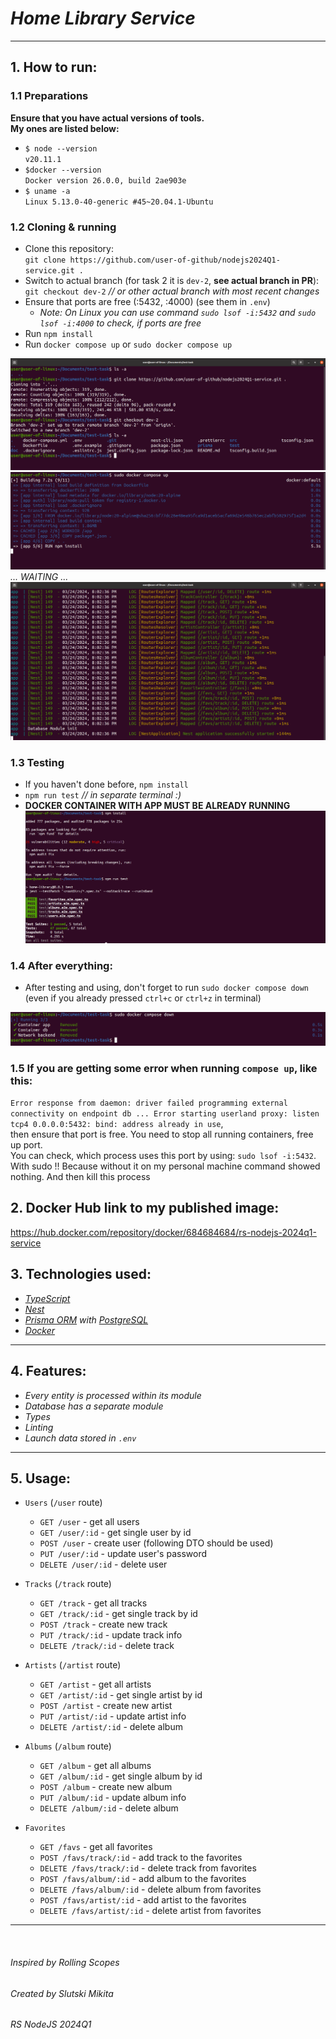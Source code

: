 # _Home Library Service_
___
## 1. How to run:
### 1.1 Preparations  
__Ensure that you have actual versions of tools.__  
__My ones are listed below:__  
- `$ node --version`  
`v20.11.1`
- `$docker --version`  
`Docker version 26.0.0, build 2ae903e`    
- `$ uname -a`  
`Linux 5.13.0-40-generic #45~20.04.1-Ubuntu`

### 1.2 Cloning & running 
- Clone this repository:   
`git clone https://github.com/user-of-github/nodejs2024Q1-service.git .`
- Switch to actual branch (for task 2 it is `dev-2`, __see actual branch in PR__):  
`git checkout dev-2` _// or other actual branch with most recent changes_  
- Ensure that ports are free (:5432, :4000) (see them in `.env`)
  - _Note: On Linux you can use command `sudo lsof -i:5432` and `sudo lsof -i:4000` to check, if ports are free_
- Run `npm install`  
- Run `docker compose up` or `sudo docker compose up`

![](./demo-for-readme/Screenshot%20from%202024-03-24%2022-59-31.png)  
![](./demo-for-readme/Screenshot%20from%202024-03-24%2023-00-44.png)    
_... WAITING ..._  
![](./demo-for-readme/Screenshot%20from%202024-03-24%2023-02-40.png)   

### 1.3 Testing
- If you haven't done before, `npm install`
- `npm run test` _// in separate terminal :)_
- __DOCKER CONTAINER WITH APP MUST BE ALREADY RUNNING__    
  ![](./demo-for-readme/Screenshot%20from%202024-03-24%2023-04-33.png)

### 1.4 After everything:  
- After testing and using, don't forget to run `sudo docker compose down` (even if you already pressed `ctrl+c` or `ctrl+z` in terminal)
  
![](./demo-for-readme/Screenshot%20from%202024-03-25%2020-33-34.png)  

### 1.5 If you are getting some error when running `compose up`, like this:
`Error response from daemon: driver failed programming external connectivity on endpoint db ...
Error starting userland proxy: listen tcp4 0.0.0.0:5432: bind: address already in use`,  
then ensure that port is free. You need to stop all running containers, free up port.  
You can check, which process uses this port by using: `sudo lsof -i:5432`. With sudo !! Because without it on my personal machine command showed nothing. And then kill this process

## 2. Docker Hub link to my published image:  
https://hub.docker.com/repository/docker/684684684/rs-nodejs-2024q1-service  

## 3. Technologies used:

* _[TypeScript](https://www.typescriptlang.org/)_
* _[Nest](https://nestjs.com/)_  
* _[Prisma ORM](https://www.prisma.io/) with [PostgreSQL](https://www.postgresql.org/)_ 
* _[Docker](https://www.docker.com/)_

___  

## 4. Features:

* _Every entity is processed within its module_
* _Database has a separate module_
* _Types_
* _Linting_  
* _Launch data stored in `.env`_

___  

## 5. Usage:

* `Users` (`/user` route)
    * `GET /user` - get all users
    * `GET /user/:id` - get single user by id
    * `POST /user` - create user (following DTO should be used)
    * `PUT /user/:id` - update user's password
    * `DELETE /user/:id` - delete user

* `Tracks` (`/track` route)
    * `GET /track` - get all tracks
    * `GET /track/:id` - get single track by id
    * `POST /track` - create new track
    * `PUT /track/:id` - update track info
    * `DELETE /track/:id` - delete track

* `Artists` (`/artist` route)
    * `GET /artist` - get all artists
    * `GET /artist/:id` - get single artist by id
    * `POST /artist` - create new artist
    * `PUT /artist/:id` - update artist info
    * `DELETE /artist/:id` - delete album

* `Albums` (`/album` route)
    * `GET /album` - get all albums
    * `GET /album/:id` - get single album by id
    * `POST /album` - create new album
    * `PUT /album/:id` - update album info
    * `DELETE /album/:id` - delete album

* `Favorites`
    * `GET /favs` - get all favorites
    * `POST /favs/track/:id` - add track to the favorites
    * `DELETE /favs/track/:id` - delete track from favorites
    * `POST /favs/album/:id` - add album to the favorites
    * `DELETE /favs/album/:id` - delete album from favorites
    * `POST /favs/artist/:id` - add artist to the favorites
    * `DELETE /favs/artist/:id` - delete artist from favorites

___  
&nbsp;

###### _Inspired by Rolling Scopes_

###### _Created by Slutski Mikita_

###### _RS NodeJS 2024Q1_
